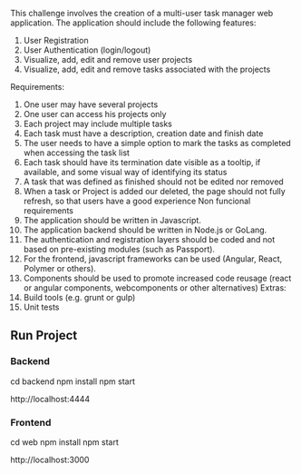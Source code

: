 This challenge involves the creation of a multi-user task manager web application.
The application should include the following features:

1. User Registration
2. User Authentication (login/logout)
3. Visualize, add, edit and remove user projects
4. Visualize, add, edit and remove tasks associated with the projects

Requirements:

1. One user may have several projects
2. One user can access his projects only
3. Each project may include multiple tasks
4. Each task must have a description, creation date and finish date
5. The user needs to have a simple option to mark the tasks as completed when accessing the task list
6. Each task should have its termination date visible as a tooltip, if available, and some visual way of identifying
   its status
7. A task that was defined as finished should not be edited nor removed
8. When a task or Project is added our deleted, the page should not fully refresh, so that users have a good
   experience
   Non funcional requirements
9. The application should be written in Javascript.
10. The application backend should be written in Node.js or GoLang.
11. The authentication and registration layers should be coded and not based on pre-existing modules (such as
    Passport).
12. For the frontend, javascript frameworks can be used (Angular, React, Polymer or others).
13. Components should be used to promote increased code reusage (react or angular components,
    webcomponents or other alternatives)
    Extras:
14. Build tools (e.g. grunt or gulp)
15. Unit tests

## Run Project

### Backend

cd backend
npm install
npm start

http://localhost:4444

### Frontend

cd web
npm install
npm start

http://localhost:3000
